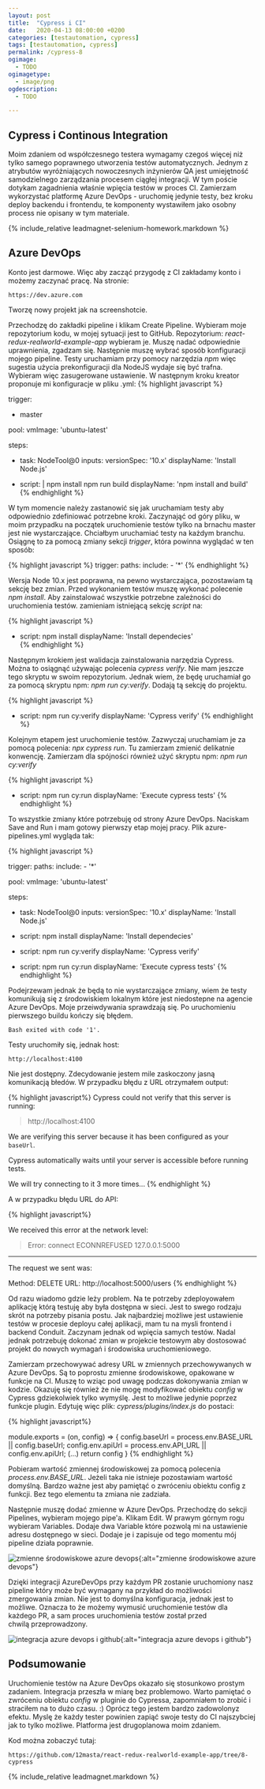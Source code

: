 ```yaml
---
layout: post
title:  "Cypress i CI"
date:   2020-04-13 08:00:00 +0200
categories: [testautomation, cypress]
tags: [testautomation, cypress]
permalink: /cypress-8
ogimage:
  - TODO
ogimagetype:
  - image/png
ogdescription:
  - TODO

---
```


## Cypress i Continous Integration

Moim zdaniem od współczesnego testera wymagamy czegoś więcej niż tylko samego poprawnego utworzenia testów automatycznych. Jednym z atrybutów wyróżniających nowoczesnych inżynierów QA jest umiejętność samodzielnego zarządzania procesem ciągłej integracji. W tym poście dotykam zagadnienia właśnie wpięcia testów w proces CI. Zamierzam wykorzystać platformę Azure DevOps - uruchomię jedynie testy, bez kroku deploy backendu i frontendu, te komponenty wystawiłem jako osobny process nie opisany w tym materiale.

{% include_relative leadmagnet-selenium-homework.markdown %}

## Azure DevOps

Konto jest darmowe. Więc aby zacząć przygodę z CI zakładamy konto i możemy zaczynać pracę. Na stronie:

    https://dev.azure.com

Tworzę nowy projekt jak na screenshotcie.

Przechodzę do zakładki pipeline i klikam Create Pipeline. Wybieram moje repozytorium kodu, w mojej sytuacji jest to GitHub. Repozytorium: _react-redux-realworld-example-app_ wybieram je. Muszę nadać odpowiednie uprawnienia, zgadzam się. Następnie muszę wybrać sposób konfiguracji mojego pipeline. Testy uruchamiam przy pomocy narzędzia _npm_ więc sugestia użycia prekonfiguracji dla NodeJS wydaje się być trafna. Wybieram więc zasugerowane ustawienie. W następnym kroku kreator proponuje mi konfiguracje w pliku .yml:
{% highlight javascript %}

trigger:
- master

pool:
  vmImage: 'ubuntu-latest'

steps:
- task: NodeTool@0
  inputs:
    versionSpec: '10.x'
  displayName: 'Install Node.js'

- script: |
    npm install
    npm run build
  displayName: 'npm install and build'
{% endhighlight %}

W tym momencie należy zastanowić się jak uruchamiam testy aby odpowiednio zdefiniować potrzebne kroki. Zaczynająć od góry pliku, w moim przypadku na początek uruchomienie testów tylko na brnachu master jest nie wystarczające. Chciałbym uruchamiać testy na każdym branchu. Osiągnę to za pomocą zmiany sekcji _trigger_, która powinna wyglądać w ten sposób:

{% highlight javascript %}
trigger:
  paths:
    include:
      - '*'
{% endhighlight %}

Wersja Node 10.x jest poprawna, na pewno wystarczająca, pozostawiam tą sekcję bez zmian. Przed wykonaniem testów muszę wykonać polecenie _npm install_. Aby zainstalować wszystkie potrzebne zależności do uruchomienia testów. zamieniam istniejącą sekcję _script_ na:

{% highlight javascript %}

- script:
    npm install
  displayName: 'Install dependecies'  
{% endhighlight %}

Następnym krokiem jest walidacja zainstalowania narzędzia Cypress. Można to osiągnąć używając polecenia _cypress verify_. Nie mam jeszcze tego skryptu w swoim repozytorium. Jednak wiem, że będę uruchamiał go za pomocą skryptu npm: _npm run cy:verify_. Dodają tą sekcję do projektu.

{% highlight javascript %}

- script:
    npm run cy:verify
  displayName: 'Cypress verify'
{% endhighlight %}

Kolejnym etapem jest uruchomienie testów. Zazwyczaj uruchamiam je za pomocą polecenia: _npx cypress run_. Tu zamierzam zmienić delikatnie konwencję. Zamierzam dla spójności również użyć skryptu npm: _npm run cy:verify_

{% highlight javascript %}

- script:
    npm run cy:run
  displayName: 'Execute cypress tests'
{% endhighlight %}

To wszystkie zmiany które potrzebuję od strony Azure DevOps. Naciskam Save and Run i mam gotowy pierwszy etap mojej pracy. Plik azure-pipelines.yml wygląda tak:

{% highlight javascript %}

trigger:
  paths:
    include:
      - '*'

pool:
  vmImage: 'ubuntu-latest'

steps:
- task: NodeTool@0
  inputs:
    versionSpec: '10.x'
  displayName: 'Install Node.js'

- script:
    npm install
  displayName: 'Install dependecies'  

- script:
    npm run cy:verify
  displayName: 'Cypress verify'

- script:
    npm run cy:run
  displayName: 'Execute cypress tests'
{% endhighlight %}

 Podejrzewam jednak że będą to nie wystarczające zmiany, wiem że testy komunikują się z środowiskiem lokalnym które jest niedostepne na agencie Azure DevOps. Moje przeiwdywania sprawdzają się. Po uruchomieniu pierwszego buildu kończy się błędem.

    Bash exited with code '1'.

Testy uruchomiły się, jednak host:

    http://localhost:4100

Nie jest dostępny. Zdecydowanie jestem mile zaskoczony jasną komunikacją błedów. W przypadku błędu z URL otrzymałem output:

{% highlight javascript%}
Cypress could not verify that this server is running:

  > http://localhost:4100

We are verifying this server because it has been configured as your `baseUrl`.

Cypress automatically waits until your server is accessible before running tests.

We will try connecting to it 3 more times...
{% endhighlight %}

A w przypadku błędu URL do API:

{% highlight javascript%}

We received this error at the network level:

  > Error: connect ECONNREFUSED 127.0.0.1:5000

-----------------------------------------------------------

The request we sent was:

Method: DELETE
URL: http://localhost:5000/users
{% endhighlight %}

Od razu wiadomo gdzie leży problem. Na te potrzeby zdeployowałem aplikację którą testuję aby była dostępna w sieci. Jest to swego rodzaju skrót na potrzeby pisania postu. Jak najbardziej możliwe jest ustawienie testów w procesie deployu całej aplikacji, mam tu na mysli frontend i backend Conduit. Zaczynam jednak od wpięcia samych testów. Nadal jednak potrzebuję dokonać zmian w projekcie testowym aby dostosować projekt do nowych wymagań i środowiska uruchomieniowego.

Zamierzam przechowywać adresy URL w zmiennych przechowywanych w Azure DevOps. Są to poprostu zmienne środowiskowe, opakowane w funkcje na CI. Muszę to wziąc pod uwagę podczas dokonywania zmian w kodzie. Okazuję się również że nie mogę modyfikować obiektu _config_ w Cypress gdziekolwiek tylko wymyślę. Jest to możliwe jedynie poprzez funkcje plugin. Edytuję więc plik: _cypress/plugins/index.js_ do postaci:

{% highlight javascript%}

module.exports = (on, config) => {
  config.baseUrl = process.env.BASE_URL || config.baseUrl;
  config.env.apiUrl = process.env.API_URL || config.env.apiUrl;
  (...)
  return config
}
{% endhighlight %}

Pobieram wartość zmiennej środowiskowej za pomocą polecenia _process.env.BASE_URL_. Jeżeli taka nie istnieje pozostawiam wartość domyślną. Bardzo ważne jest aby pamiętąć o zwróceniu obiektu config z funkcji. Bez tego elementu ta zmiana nie zadziała.

Następnie muszę dodać zmienne w Azure DevOps. Przechodzę do sekcji Pipelines, wybieram mojego pipe'a. Klikam Edit. W prawym górnym rogu wybieram Variables. Dodaje dwa Variable które pozwolą mi na ustawienie adresu dostępnego w sieci. Dodaje je i zapisuje od tego momentu mój pipeline działa poprawnie.

![zmienne środowiskowe azure devops](https://firebasestorage.googleapis.com/v0/b/marcinstanek-a2c3b.appspot.com/o/2020-04-13-cypress-and-ci%2Fcypress-8-1.png?alt=media&token=32482f6d-483d-4e3a-b6c9-d613a035be69){:alt="zmienne środowiskowe azure devops"}

Dzięki integracji AzureDevOps przy każdym PR zostanie uruchomiony nasz pipeline który może  być wymagany na przykład do możliwości zmergowania zmian. Nie jest to domyślna konfiguracja, jednak jest to możliwe. Oznacza to że możemy wymusić uruchomienie testów dla każdego PR, a sam proces uruchomienia testów został przed chwilą przeprowadzony.

![integracja azure devops i github](https://firebasestorage.googleapis.com/v0/b/marcinstanek-a2c3b.appspot.com/o/2020-04-13-cypress-and-ci%2Fcypress-8-2.png?alt=media&token=8fe77ccd-55d3-4207-a2d9-00bcd9686f2c){:alt="integracja azure devops i github"}

## Podsumowanie

Uruchomienie testów na Azure DevOps okazało się stosunkowo prostym zadaniem. Integracja przeszła w miarę bez problemowo. Warto pamiętać o zwróceniu obiektu _config_ w pluginie do Cypressa, zapomniałem to zrobić i straciłem na to dużo czasu. :) Oprócz tego jestem bardzo zadowolonyz  efektu. Myslę że każdy tester powinien zapiąć swoje testy do CI najszybciej jak to tylko możliwe. Platforma jest drugoplanowa moim zdaniem.

Kod można zobaczyć tutaj:

    https://github.com/12masta/react-redux-realworld-example-app/tree/8-cypress

{% include_relative leadmagnet.markdown %}
